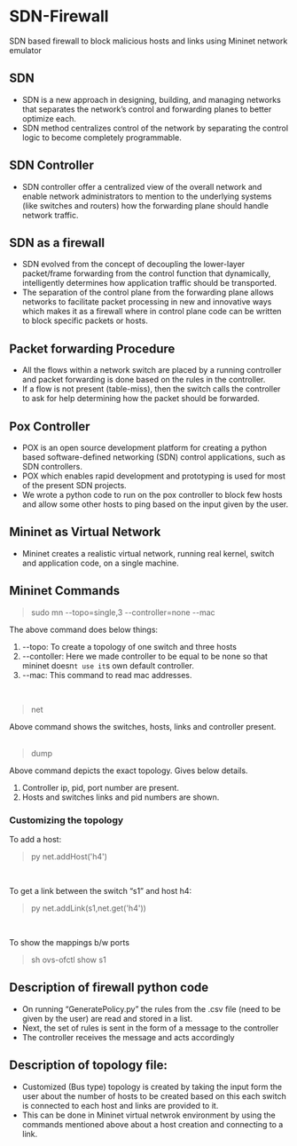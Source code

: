 # SDN-Firewall
SDN based firewall to block malicious hosts and links using Mininet network emulator

## SDN
-	SDN is a new approach in designing, building, and managing networks that separates the network’s control and forwarding planes to better optimize each.
-	SDN method centralizes control of the network by separating the control logic to become completely programmable.
## SDN Controller
-	SDN controller offer a centralized view of the overall network and enable network administrators to mention to the underlying systems (like switches and routers) how the forwarding plane should handle network traffic.
## SDN as a firewall
- SDN evolved from the concept of decoupling the lower-layer packet/frame forwarding from the control function that dynamically, intelligently determines how application traffic should be transported.
- The separation of the control plane from the forwarding plane allows networks to facilitate packet processing in new and innovative ways which makes it as a firewall where in control plane code can be written to block specific packets or hosts.
## Packet forwarding Procedure
- All the flows within a network switch are placed by a running controller and packet forwarding is done based on the rules in the controller.
- If a flow is not present (table-miss), then the switch calls the controller to ask for help determining how the packet should be forwarded.

## Pox Controller
- POX is an open source development platform for creating a python based software-defined networking (SDN) control applications, such as SDN controllers.
- POX which enables rapid development and prototyping is used for most of the present SDN projects.
- We wrote a python code to run on the pox controller to block few hosts and allow some other hosts to ping based on the input given by the user.
## Mininet as Virtual Network
- Mininet creates a realistic virtual network, running real kernel, switch and application code, on a single machine.
## Mininet Commands
> sudo mn --topo=single,3 --controller=none --mac


The above command does below things:
1. --topo: To create a topology of one switch and three hosts 
2. --contoller: Here we made controller to be equal to be none so that mininet doesn`t use it`s own default controller.
3. --mac: This command to read mac addresses. <br />
<br />

> net

Above command shows the switches, hosts, links and controller present.<br />
<br />

> dump

Above command depicts the exact topology. Gives below details.
1. Controller ip, pid, port number are present.
2. Hosts and switches links and pid numbers are shown.

### Customizing the topology

To add a host:
> py net.addHost('h4')

<br />

To get a link between the switch “s1” and host h4:
> py net.addLink(s1,net.get('h4'))

<br />

To show the mappings b/w ports
> sh ovs-ofctl show s1	

## Description of firewall python code
-	On running “GeneratePolicy.py” the rules from the .csv file (need to be given by the user) are read and stored in a list.
-	Next, the set of rules is sent in the form of a message to the controller 
-	The controller receives the message and acts accordingly
## Description of topology file:
- Customized (Bus type) topology is created by taking the input form the user about the number of hosts to be created based on this each switch is connected to each host and links are provided to it.
- This can be done in Mininet virtual netwrok environment by using the commands mentioned above about a host creation and connecting to a link.

